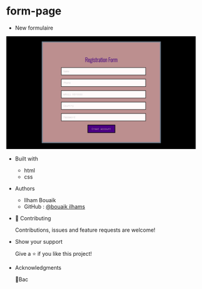 # form-page
 - New formulaire



![The San Juan Mountains are beautiful](./img/form.PNG)



- Built with
    - html
    - css

- Authors 
    - Ilham Bouaik
    -  GitHub : [@bouaik ilhams](https://github.com/)
- 🤝 Contributing
    
    Contributions, issues and feature requests are welcome!
- Show your support

    Give a ⭐️ if you like this project!
- Acknowledgments
 
    📝Bac


        